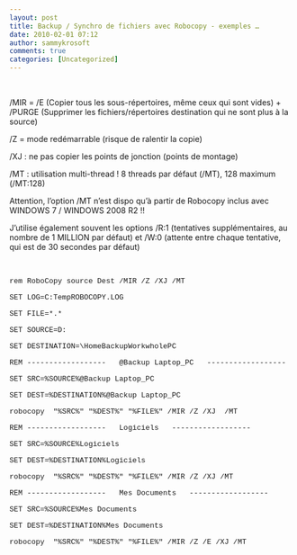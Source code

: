 ```yaml
---
layout: post
title: Backup / Synchro de fichiers avec Robocopy - exemples …
date: 2010-02-01 07:12
author: sammykrosoft
comments: true
categories: [Uncategorized]
---
```

<p>&nbsp;<p> /MIR = /E (Copier tous les sous-r&eacute;pertoires, m&ecirc;me ceux qui sont vides) + /PURGE (Supprimer les fichiers/r&eacute;pertoires destination qui ne sont plus &agrave; la source)</p><p>/Z = mode red&eacute;marrable (risque de ralentir la copie)</p><p>/XJ : ne pas copier les points de jonction (points de montage)</p><p>/MT : utilisation multi-thread ! 8 threads par d&eacute;faut (/MT), 128 maximum (/MT:128)</p><p>Attention, l&rsquo;option /MT n&rsquo;est dispo qu&rsquo;&agrave; partir de Robocopy inclus avec&nbsp; WINDOWS 7 / WINDOWS 2008 R2 !!</p><p>J&rsquo;utilise &eacute;galement souvent les options /R:1 (tentatives suppl&eacute;mentaires, au nombre de 1 MILLION par d&eacute;faut) et /W:0 (attente entre chaque tentative, qui est de 30 secondes par d&eacute;faut)</p><p>&nbsp;</p><p><font size="2" face="Courier New">rem RoboCopy source Dest /MIR /Z /XJ /MT</font></p><p><font size="2" face="Courier New">SET LOG=C:TempROBOCOPY.LOG</font></p><p><font size="2" face="Courier New">SET FILE=*.*</font></p><p><font size="2" face="Courier New">SET SOURCE=D:</font></p><p><font size="2" face="Courier New">SET DESTINATION=\HomeBackupWorkwholePC</font></p><p><font size="2" face="Courier New">REM ------------------&nbsp;&nbsp; @Backup Laptop_PC&nbsp;&nbsp; ------------------</font></p><p><font size="2" face="Courier New">SET SRC=%SOURCE%@Backup Laptop_PC</font></p><p><font size="2" face="Courier New">SET DEST=%DESTINATION%@Backup Laptop_PC</font></p><p><font size="2" face="Courier New">robocopy&nbsp; "%SRC%" "%DEST%" "%FILE%" /MIR /Z /XJ&nbsp; /MT </font></p><p><font size="2" face="Courier New">REM ------------------&nbsp;&nbsp; Logiciels&nbsp;&nbsp; ------------------</font></p><p><font size="2" face="Courier New">SET SRC=%SOURCE%Logiciels</font></p><p><font size="2" face="Courier New">SET DEST=%DESTINATION%Logiciels</font></p><p><font size="2" face="Courier New">robocopy&nbsp; "%SRC%" "%DEST%" "%FILE%" /MIR /Z /XJ /MT</font></p><p><font size="2" face="Courier New">REM ------------------&nbsp;&nbsp; Mes Documents&nbsp;&nbsp; ------------------</font></p><p><font size="2" face="Courier New">SET SRC=%SOURCE%Mes Documents</font></p><p><font size="2" face="Courier New">SET DEST=%DESTINATION%Mes Documents</font></p><p><font size="2" face="Courier New">robocopy&nbsp; "%SRC%" "%DEST%" "%FILE%" /MIR /Z /E /XJ /MT</font></p><p><font size="2" face="Courier New"></font><font size="2" face="Courier New"></font><font size="2" face="Courier New"></font></p><p><font size="2" face="Courier New">&nbsp;</font></p></p>

